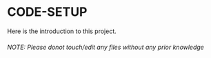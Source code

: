 # CODE-SETUP

Here is the introduction to this project.

###### NOTE: Please donot touch/edit any files without any prior knowledge
